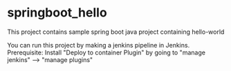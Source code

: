 # springboot_hello
This project contains sample spring boot java project containing hello-world

You can run this project by making a jenkins pipeline in Jenkins.
Prerequisite:
Install "Deploy to container Plugin" by going to "manage jenkins" --> "manage plugins"
